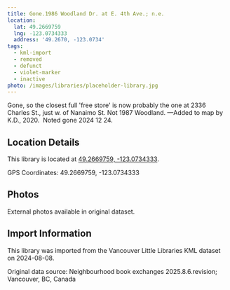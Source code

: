 ```yaml
---
title: Gone.1986 Woodland Dr. at E. 4th Ave.; n.e.
location:
  lat: 49.2669759
  lng: -123.0734333
  address: '49.2670, -123.0734'
tags:
  - kml-import
  - removed
  - defunct
  - violet-marker
  - inactive
photo: /images/libraries/placeholder-library.jpg
---
```

Gone, so the closest full 'free store' is now probably the one at 2336 Charles St., just w. of Nanaimo St.
Not 1987 Woodland.
—Added to map by K.D., 2020.  
Noted gone 2024 12 24.

## Location Details

This library is located at [49.2669759, -123.0734333](https://www.google.com/maps?q=49.2669759,-123.0734333).

GPS Coordinates: 49.2669759, -123.0734333

## Photos

External photos available in original dataset.

## Import Information

This library was imported from the Vancouver Little Libraries KML dataset on 2024-08-08.

Original data source: Neighbourhood book exchanges 2025.8.6.revision; Vancouver, BC, Canada
